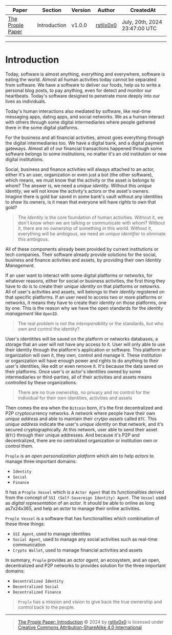 |   Paper   |   Section |   Version |   Author  |   CreatedAt   |
|   ------- |   ------- |   ------  |   ------  |   ---------   |
|   [The Prople Paper](https://github.com/prople/paper/tree/main/the-prople-paper/v1.0.0)   |   Introduction | v1.0.0 | [rstlix0x0](https://github.com/rstlix0x0/) |    July, 20th, 2024  23:47:00 UTC

---

# Introduction

Today, software is almost anything, everything and everywhere, software is eating the world. Almost all human activities
today cannot be separated from software. We have a software to deliver our foods, help us to write a personal blog posts,
to pay anything, even for detect and monitor our heartbeats. Today's software designed to penetrate more deeply into our
lives as individuals.

Today's human interactions also mediated by software, like real-time messaging apps, dating apps, and social networks. We
as a human interact with others through some digital intermediaries where people gathered there in the some digital platforms.

For the business and all financial activities, almost goes everything through the digital intermediaries too. We have a digital bank, and a digital payment gateways. Almost all of our financial transactions happened through some software belongs to some institutions, no matter it's an old institution or new digital institutions.

Social, business and finance activities will always attached to an actor, either it's an user, organization or even just a
bot (the other software), which means, we must know that the activity or the asset is belongs to whom? The answer is, we need a *unique identity*. Without this *unique identity*, we will not know the activity's actors or the asset's owners. Imagine there is gold bar saved in some bank's vault without any identities to show its owners, is it mean that everyone will have *rights* to
own that gold? 

> The *Identity* is the core foundation of human activities. Without it, we don't know when we are talking or communicate with whom? Without it, there are no ownership of something in this world. Without it, everything will be ambigous, we need an *unique identifier* to eliminate this ambigous.

All of these components already been provided by current institutions or tech companies. Their software already provide solutions
for the social, business and finance activities and assets, by providing their own *Identity Management*. 

If an user want to interact with some digital platforms or networks, for whatever reasons, either for social or business activities, the first thing they have to do is to create their *unique identity* on that platforms or netowrks. All of user's
activities and assets, will belongs to their *identity* registered on that specific platforms. If an user need to access two
or more platforms or networks, it means they have to create their *identity* on those platforms, one by one. This is the reason
why we have the open standards for the *identity management* like `OpenID`.

> The real problem is not the *interoperability* or the standards, but who own and control the identity?

User's identitites will be saved on the platform or networks databases, a storage that an user will not have any access to it. User will only able to use their identity through the platform's application or software. This platform or organization will own it, they own, control and manage it. These institution or organization will have enough power and rights to do anything to their
user's identities, like edit or even remove it. It's because the data saved on their platforms. Once user's or actor's identities owned by some intermediaries or third-parties, all of their activities and assets means controlled by these organizations.

> There are no true ownership, no privacy and no control for the individual for their own identities, activities and assets 

Then comes the era when the `Bitcoin` born, it's the first decentralized and P2P cryptocurrency networks. A network where people
have their own *unique address* and able to maintain their *crytpo assets* called `BTC`. This *unique address* indicate the user's *unique identity* on that network, and it's secured cryptographically. At this network, user able to send their asset (`BTC`) through their unique addresses. And because it's P2P and decentralized, there are no centralized organization or institution own or control them.

`Prople` is an *open personalization platform* which aim to help *actors* to manage three important domains:

- `Identity`
- `Social`
- `Finance`

It has a `Prople Vessel` which is a `Actor Agent` that its functionalities derived from the concept of `SSI (Self-Sovereign Identity) Agent`. The `Vessel` used as *digital representation* of an *actor*. It should be able to online as long as7x24x365, and help an *actor* to manage their online activities. 

`Prople Vessel` is a software that has functionalities which combination of these three things:

- `SSI Agent`, used to manage identities
- `Social Agent`, used to manage any social activities such as real-time communication
- `Crypto Wallet`, used to manage financial activities and assets 

In summary, `Prople` provides an *actor agent*, an ecosystem, and an open, decentralized and P2P networks to provides solution for the three important domains:

- `Decentralized Identity` 
- `Decentralized Social`
- `Decentralized Finance` 

> `Prople` has a mission and vision to give back the true ownership and control back to the people. 

---

> [The Prople Paper: Introduction](https://github.com/prople/paper/blob/main/the-prople-paper/v1.0.0/introduction.md) © 2024 by [rstlix0x0](https://github.com/rstlix0x0/) is licensed under [Creative Commons Attribution-ShareAlike 4.0 International](https://creativecommons.org/licenses/by-sa/4.0/?ref=chooser-v1) 
